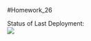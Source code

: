 #Homework_26

Status of Last Deployment:<br>
<img src="https://github.com/Ivan-2022/Homework_26/workflows/Homework_26/badge.svg?push"><br>

